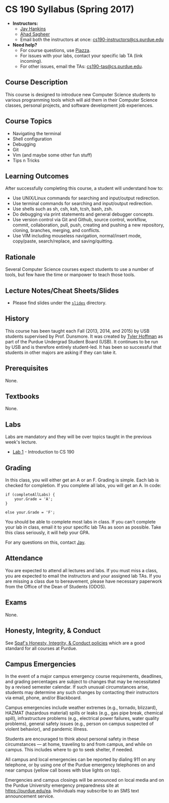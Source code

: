 # CS 190 Syllabus (Spring 2017)

* **Instructors:**
    + [Jay Hankins](mailto:JH@purdue.edu)
    + [Ahad Sagheer](mailto:ssagheer@purdue.edu)
    + Email both the instructors at once: cs190-instructors@cs.purdue.edu
* **Need help?**
    + For course questions, use [Piazza](https://piazza.com/class/ixquh8mau275p7).
    + For issues with your labs, contact your specific lab TA (link incoming).
    + For other issues, email the TAs: cs190-tas@cs.purdue.edu.

## Course Description

This course is designed to introduce new Computer Science students to various programming tools which will aid them in their Computer Science classes, personal projects, and software development job experiences.

## Course Topics

* Navigating the terminal
* Shell configuration
* Debugging
* Git
* Vim (and maybe some other fun stuff)
* Tips n Tricks

## Learning Outcomes
After successfully completing this course, a student will understand how to:

* Use UNIX/Linux commands for searching and input/output redirection.
* Use terminal commands for searching and input/output redirection.
* Use shells such as sh, csh, ksh, tcsh, bash, zsh.
* Do debugging via print statements and general debugger concepts.
* Use version control via Git and Github, source control, workflow, commit, collaboration, pull, push, creating and pushing a new repository, cloning, branches, merging, and conflicts.
* Use VIM including mouseless navigation, normal/insert mode, copy/paste, search/replace, and saving/quitting.


## Rationale
Several Computer Science courses expect students to use a number of tools, but few have the time or manpower to teach those tools.


## Lecture Notes/Cheat Sheets/Slides

* Please find slides under the [`slides`](https://github.com/Purdue-CSUSB/CS-190-S2017/tree/master/slides) directory. 

## History
This course has been taught each Fall (2013, 2014, and 2015) by USB students supervised by Prof. Dunsmore. It was created by [Tyler Hoffman](https://github.com/tyhoff) as part of the Purdue Undergrad Student Board (USB).
It continues to be run by USB and is therefore entirely student-led. It has been so successful that students in other majors are asking if they can take it.

## Prerequisites 
None.

## Textbooks
None.

## Labs

Labs are mandatory and they will be over topics taught in the previous week's lecture.

* [Lab 1](https://github.com/Purdue-CSUSB/CS-190-S2017/tree/master/labs/lab1) - Introduction to CS 190

## Grading

In this class, you will either get an A or an F. Grading is simple. Each lab is checked for completion. If you complete all labs, you will get an A. In code:

```
if (completeAllLabs) {
    your.Grade = 'A';
}

else your.Grade = 'F';
```
You should be able to complete most labs in class. If you can't complete your lab in class, email it to your specific lab TAs as soon as possible. Take this class seriously, it will help your GPA.

For any questions on this, contact [Jay](mailto:hankinsj@purdue.edu).

## Attendance

You are expected to attend all lectures and labs. If you must miss a class, you are expected to email the instructors and your assigned lab TAs. If you are missing a class due to bereavement, please have necessary paperwork from the Office of the Dean of Students (ODOS).

## Exams
None.

## Honesty, Integrity, & Conduct
See [Spaf's Honesty, Integrity, & Conduct policies](http://spaf.cerias.purdue.edu/cpolicy.html) which are a good standard for all courses at Purdue.

## Campus Emergencies
In the event of a major campus emergency course requirements, deadlines, and grading percentages are subject to changes that may be necessitated by a revised semester calendar. If such unusual circumstances arise, students may determine any such changes by contacting their instructors via email, phone, and/or Blackboard.

Campus emergencies include weather extremes (e.g., tornado, blizzard), HAZMAT (hazardous material) spills or leaks (e.g., gas pipe break, chemical spill), infrastructure problems (e.g., electrical power failures, water quality problems), general safety issues (e.g., person on campus suspected of violent behavior), and pandemic illness.

Students are encouraged to think about personal safety in these circumstances — at home, traveling to and from campus, and while on campus. This includes where to go to seek shelter, if needed.

All campus and local emergencies can be reported by dialing 911 on any telephone, or by using one of the Purdue emergency telephones on and near campus (yellow call boxes with blue lights on top).

Emergencies and campus closings will be announced on local media and on the Purdue University emergency preparedness site at https://purdue.edu/ea. Individuals may subscribe to an SMS text announcement service.
